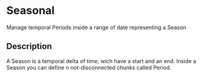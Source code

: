 # Seasonal

Manage temporal Periods inside a range of date representing a Season

## Description

A Season is a temporal delta of time, wich have a start and an end.
Inside a Season you can define n not-disconnected chunks called Period.
